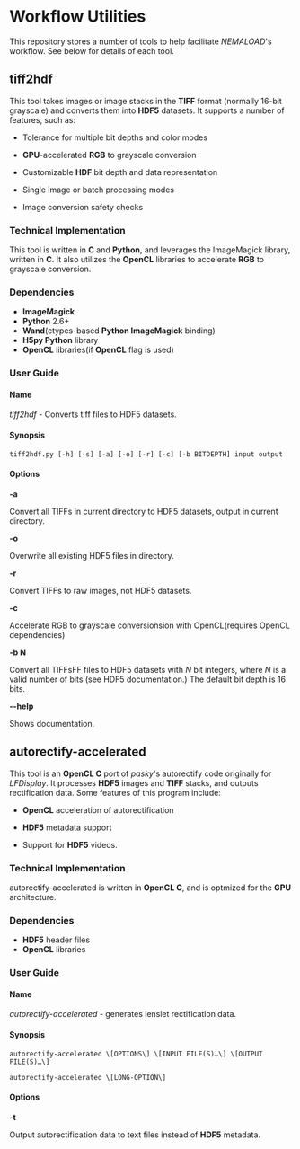 # Workflow Utilities
This repository stores a number of tools to help facilitate *NEMALOAD*'s workflow. See below for details of each tool.

## tiff2hdf

This tool takes images or image stacks in the **TIFF** format (normally 16-bit grayscale) and converts them into **HDF5** datasets. It supports a number of features, such as:
* Tolerance for multiple bit depths and color modes

* **GPU**-accelerated **RGB** to grayscale conversion

* Customizable **HDF** bit depth and data representation

* Single image or batch processing modes

* Image conversion safety checks

### Technical Implementation
This tool is written in **C** and **Python**, and leverages the ImageMagick library, written in **C**. It also utilizes the **OpenCL** libraries to accelerate **RGB** to grayscale conversion.

### Dependencies
* **ImageMagick**
* **Python** 2.6+
* **Wand**(ctypes-based **Python ImageMagick** binding)
* **H5py Python** library
* **OpenCL** libraries(if **OpenCL** flag is used)

### User Guide
#### Name
*tiff2hdf* - Converts tiff files to HDF5 datasets.
#### Synopsis
`tiff2hdf.py [-h] [-s] [-a] [-o] [-r] [-c] [-b BITDEPTH] input output` 

#### Options
**-a**  

Convert all TIFFs in current directory to HDF5 datasets, output in current directory.

**-o**  

Overwrite all existing HDF5 files in directory.

**-r**  

Convert TIFFs to raw images, not HDF5 datasets.

**-c**  

Accelerate RGB to grayscale conversionsion with OpenCL(requires OpenCL dependencies)

**-b N**  

Convert all TIFFsFF files to HDF5 datasets with _N_ bit integers, where _N_ is a valid number of bits (see HDF5 documentation.) The default bit depth is 16 bits.

**--help**   

Shows documentation.

## autorectify-accelerated
This tool is an **OpenCL C** port of *pasky*'s autorectify code originally for *LFDisplay*. It processes **HDF5** images and **TIFF** stacks, and outputs rectification data. Some features of this program include:

* **OpenCL** acceleration of autorectification

* **HDF5** metadata support

* Support for **HDF5** videos.

### Technical Implementation
autorectify-accelerated is written in **OpenCL C**, and is optmized for the **GPU** architecture. 
### Dependencies
* **HDF5** header files
* **OpenCL** libraries

### User Guide

#### Name
*autorectify-accelerated* - generates lenslet rectification data.  

#### Synopsis
`autorectify-accelerated \[OPTIONS\] \[INPUT FILE(S)…\] \[OUTPUT FILE(S)…\]`  

`autorectify-accelerated \[LONG-OPTION\]`

#### Options
**-t**  

Output autorectification data to text files instead of **HDF5** metadata.






